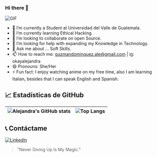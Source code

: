 ### Hi there 👋

![GIF](https://media.giphy.com/media/gi84IkFRzwube/giphy.gif)

- 🔭 I’m currently a Student at Universidad del Valle de Guatemala.
- 🌱 I’m currently learning Ethical Hacking.
- 👯 I’m looking to collaborate on open Source.
- 🤔 I’m looking for help with expanding my Knowledge in Technology.
- 💬 Ask me about ... Soft Skills.
- 📫 How to reach me: guzmandominguez.ale@gmail.com | ig: okayalejandra 
- 😄 Pronouns: She/Her
- ⚡ Fun fact: I enjoy watching anime on my free time, also I am learning Italian, besides that I can speak English and Spanish.

## 📈 Estadísticas de GitHub

| ![Alejandra's GitHub stats](https://github-readme-stats.vercel.app/api?username=guzmanalejandra&show_icons=true&count_private=true) | ![Top Langs](https://github-readme-stats.vercel.app/api/top-langs/?username=guzmanalejandra&layout=compact) |
|---------------------------------------------------------------------------------------------------------------------|-----------------------------------------------------------------------------------------------------|

## 📞 Contáctame

[![LinkedIn](https://img.shields.io/badge/LinkedIn-0077B5?style=for-the-badge&logo=linkedin&logoColor=white)](https://www.linkedin.com/in/lucia-alejandra-guzman-dominguez-a9a359257)

> "Never Giving Up Is My Magic."
